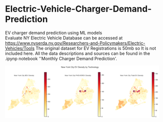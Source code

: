 # Electric-Vehicle-Charger-Demand-Prediction
EV charger demand prediction using ML models <br>
Evaluate NY Electric Vehicle Database can be accessed at https://www.nyserda.ny.gov/Researchers-and-Policymakers/Electric-Vehicles/Tools 
The original dataset for EV Registrations is 50mb so It is not included here.
All the data descriptions and sources can be found in the .ipynp notebook ''Monthly Charger Demand Prediction'.

![alt text](https://github.com/aysetugbaozturk/Electric-Vehicle-Charger-Demand-Prediction/blob/master/newyork%20ev%20density.png)
